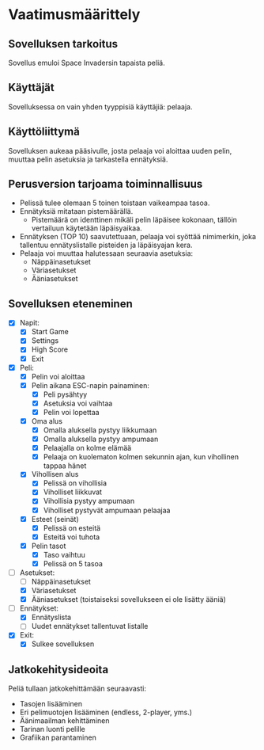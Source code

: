 # Vaatimusmäärittely

## Sovelluksen tarkoitus

Sovellus emuloi Space Invadersin tapaista peliä.

## Käyttäjät

Sovelluksessa on vain yhden tyyppisiä käyttäjiä: pelaaja.

## Käyttöliittymä

Sovelluksen aukeaa pääsivulle, josta pelaaja voi aloittaa uuden pelin, muuttaa pelin asetuksia ja tarkastella ennätyksiä.

## Perusversion tarjoama toiminnallisuus

- Pelissä tulee olemaan 5 toinen toistaan vaikeampaa tasoa.
- Ennätyksiä mitataan pistemäärällä.
  - Pistemäärä on identtinen mikäli pelin läpäisee kokonaan, tällöin vertailuun käytetään läpäisyaikaa.
- Ennätyksen (TOP 10) saavutettuaan, pelaaja voi syöttää nimimerkin, joka tallentuu ennätyslistalle pisteiden ja läpäisyajan kera.
- Pelaaja voi muuttaa halutessaan seuraavia asetuksia:
  - Näppäinasetukset
  - Väriasetukset
  - Ääniasetukset

## Sovelluksen eteneminen

   - [x] Napit:
     - [x] Start Game
     - [x] Settings
     - [x] High Score
     - [x] Exit
   - [x] Peli:
      - [x] Pelin voi aloittaa
      - [x] Pelin aikana ESC-napin painaminen:
        - [x] Peli pysähtyy
        - [x] Asetuksia voi vaihtaa
        - [x] Pelin voi lopettaa
      - [x] Oma alus
        - [x] Omalla aluksella pystyy liikkumaan
        - [x] Omalla aluksella pystyy ampumaan
        - [x] Pelaajalla on kolme elämää
        - [x] Pelaaja on kuolematon kolmen sekunnin ajan, kun vihollinen tappaa hänet
      - [x] Vihollisen alus
        - [x] Pelissä on vihollisia
        - [x] Viholliset liikkuvat
        - [x] Vihollisia pystyy ampumaan
        - [x] Viholliset pystyvät ampumaan pelaajaa
      - [x] Esteet (seinät)
        - [x] Pelissä on esteitä
        - [x] Esteitä voi tuhota
      - [x] Pelin tasot
        - [x] Taso vaihtuu
        - [x] Pelissä on 5 tasoa
   - [ ] Asetukset:
      - [ ] Näppäinasetukset
      - [x] Väriasetukset
      - [x] Ääniasetukset (toistaiseksi sovellukseen ei ole lisätty ääniä)
   - [ ] Ennätykset:
      - [x] Ennätyslista
      - [ ] Uudet ennätykset tallentuvat listalle
   - [x] Exit:
      - [x] Sulkee sovelluksen

## Jatkokehitysideoita

Peliä tullaan jatkokehittämään seuraavasti:

- Tasojen lisääminen
- Eri pelimuotojen lisääminen (endless, 2-player, yms.)
- Äänimaailman kehittäminen
- Tarinan luonti pelille
- Grafiikan parantaminen
